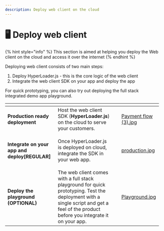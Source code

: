 ```yaml
---
description: Deploy web client on the cloud
---
```


# 🖥️ Deploy web client

{% hint style="info" %}
This section is aimed at helping you deploy the Web client on the cloud and access it over the internet
{% endhint %}

Deploying web client consists of two main steps:

1. Deploy HyperLoader.js - this is the core logic of the web client
2. Integrate the web client SDK on your app and deploy the app

For quick prototyping, you can also try out deploying the full stack integrated demo app playground.

<table data-view="cards"><thead><tr><th></th><th></th><th></th><th data-hidden data-card-cover data-type="files"></th></tr></thead><tbody><tr><td><strong>Production ready deployment</strong></td><td>Host the web client SDK (<strong>HyperLoader.js</strong>) on the cloud to serve your customers.</td><td></td><td><a href="../../../../.gitbook/assets/Payment flow (3).jpg">Payment flow (3).jpg</a></td></tr><tr><td><strong>Integrate on your app and deploy[REGULAR]</strong></td><td><p>Once HyperLoader.js is deployed on cloud, integrate the SDK in your web app.</p><p></p></td><td></td><td><a href="../../../../.gitbook/assets/production.jpg">production.jpg</a></td></tr><tr><td><strong>Deploy the playground (OPTIONAL)</strong></td><td>The web client comes with a full stack playground for quick prototyping. Test the deployment with a single script and get a feel of the product before you integrate it on your app.</td><td></td><td><a href="../../../../.gitbook/assets/Playground.jpg">Playground.jpg</a></td></tr></tbody></table>





